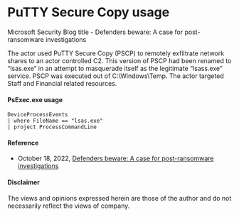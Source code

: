 # PuTTY Secure Copy usage
Microsoft Security Blog title - Defenders beware: A case for post-ransomware investigations

The actor used PuTTY Secure Copy (PSCP) to remotely exfiltrate network shares to an actor controlled C2. 
This version of PSCP had been renamed to “lsas.exe” in an attempt to masquerade itself as the legitimate “lsass.exe” service. 
PSCP was executed out of C:\Windows\Temp. The actor targeted Staff and Financial related resources.

#### PsExec.exe usage

```kusto
DeviceProcessEvents
| where FileName == "lsas.exe"
| project ProcessCommandLine
```

#### Reference
- October 18, 2022, [Defenders beware: A case for post-ransomware investigations](https://www.microsoft.com/en-us/security/blog/2022/10/18/defenders-beware-a-case-for-post-ransomware-investigations/)

#### Disclaimer
The views and opinions expressed herein are those of the author and do not necessarily reflect the views of company.
